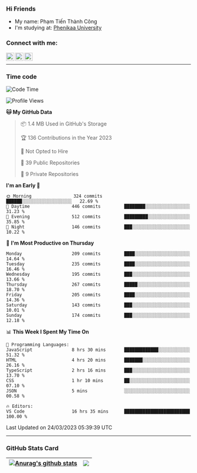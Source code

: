 ### Hi Friends

- My name: Phạm Tiến Thành Công
- I'm studying at: [Phenikaa University]


### Connect with me:
[<img align="left" alt="PhamTienThanhCong | Facebook" width="22px" src="https://upload.wikimedia.org/wikipedia/commons/thumb/1/16/Facebook-icon-1.png/640px-Facebook-icon-1.png" />][facebook]
[<img align="left" alt="PhamTienThanhCong | Zalo" width="22px" src="https://www.anphatpc.com.vn/template/anphat_2020v2/images/icon-zalo.jpg" />][zalo]
[<img align="left" alt="PhamTienThanhCong | LinkedIn" width="22px" src="https://cdn3.iconfinder.com/data/icons/inficons/512/linkedin.png" />][linkedin]

<br />

---

### Time code

<!--START_SECTION:waka-->
![Code Time](http://img.shields.io/badge/Code%20Time-950%20hrs%2051%20mins-blue)

![Profile Views](http://img.shields.io/badge/Profile%20Views-21-blue)

**🐱 My GitHub Data** 

> 📦 1.4 MB Used in GitHub's Storage 
 > 
> 🏆 136 Contributions in the Year 2023
 > 
> 🚫 Not Opted to Hire
 > 
> 📜 39 Public Repositories 
 > 
> 🔑 9 Private Repositories 
 > 
**I'm an Early 🐤** 

```text
🌞 Morning                324 commits         ██████░░░░░░░░░░░░░░░░░░░   22.69 % 
🌆 Daytime                446 commits         ████████░░░░░░░░░░░░░░░░░   31.23 % 
🌃 Evening                512 commits         █████████░░░░░░░░░░░░░░░░   35.85 % 
🌙 Night                  146 commits         ███░░░░░░░░░░░░░░░░░░░░░░   10.22 % 
```
📅 **I'm Most Productive on Thursday** 

```text
Monday                   209 commits         ████░░░░░░░░░░░░░░░░░░░░░   14.64 % 
Tuesday                  235 commits         ████░░░░░░░░░░░░░░░░░░░░░   16.46 % 
Wednesday                195 commits         ███░░░░░░░░░░░░░░░░░░░░░░   13.66 % 
Thursday                 267 commits         █████░░░░░░░░░░░░░░░░░░░░   18.70 % 
Friday                   205 commits         ████░░░░░░░░░░░░░░░░░░░░░   14.36 % 
Saturday                 143 commits         ███░░░░░░░░░░░░░░░░░░░░░░   10.01 % 
Sunday                   174 commits         ███░░░░░░░░░░░░░░░░░░░░░░   12.18 % 
```


📊 **This Week I Spent My Time On** 

```text
💬 Programming Languages: 
JavaScript               8 hrs 30 mins       █████████████░░░░░░░░░░░░   51.32 % 
HTML                     4 hrs 20 mins       ███████░░░░░░░░░░░░░░░░░░   26.16 % 
TypeScript               2 hrs 16 mins       ███░░░░░░░░░░░░░░░░░░░░░░   13.70 % 
CSS                      1 hr 10 mins        ██░░░░░░░░░░░░░░░░░░░░░░░   07.10 % 
JSON                     5 mins              ░░░░░░░░░░░░░░░░░░░░░░░░░   00.58 % 

🔥 Editors: 
VS Code                  16 hrs 35 mins      █████████████████████████   100.00 % 
```


 Last Updated on 24/03/2023 05:39:39 UTC
<!--END_SECTION:waka-->

---

### GitHub Stats Card

| <a href="https://github.com/phamtienthanhcong"><img align="center" src="https://github-readme-stats.vercel.app/api?username=PhamTienThanhCong&show_icons=true&include_all_commits=true&theme=buefy&hide_border=true&theme=ocean_dark" alt="Anurag's github stats" /></a> | <a href="https://github.com/phamtienthanhcong"><img align="center" src="https://github-readme-stats.vercel.app/api/top-langs/?username=PhamTienThanhCong&layout=compact&theme=buefy&hide_border=true&theme=ocean_dark" /></a> |
| ------------- | ------------- |

[Phenikaa University]: https://phenikaa-uni.edu.vn/vi
[facebook]: https://www.facebook.com/phamtienthanhcong
[linkedin]: https://linkedin.com/in/phamtienthanhcong
[zalo]: https://zalo.me/0396396332
[tiktok]: https://www.tiktok.com/@phamtienthanhcong
[web]: https://github.com/PhamTienThanhCong/web_dev
[min project]: https://github.com/PhamTienThanhCong/Project-Of-Web
[c and cpp]: https://github.com/PhamTienThanhCong/Code_C_and_Cpro
[python]: https://github.com/PhamTienThanhCong/Python_beginer
